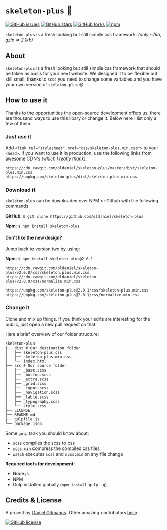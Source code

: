 # `skeleton-plus` :ferris_wheel:

[![GitHub issues](https://img.shields.io/github/issues/oldaniel/skeleton-plus.svg)](https://github.com/oldaniel/skeleton-plus/issues)
[![GitHub stars](https://img.shields.io/github/stars/oldaniel/skeleton-plus.svg)](https://github.com/oldaniel/skeleton-plus/stargazers)
[![GitHub forks](https://img.shields.io/github/forks/oldaniel/skeleton-plus.svg)](https://github.com/oldaniel/skeleton-plus/network)
[![npm](https://img.shields.io/npm/dt/skeleton-plus.svg)](https://www.npmjs.com/package/skeleton-plus)

`skeleton-plus` is a fresh looking but still simple css framework. _(only ~7kb, gzip => 2.1kb)_

## About

`skeleton-plus` is a fresh looking but still simple css framework that should be taken as basis for your next website. We designed it to be flexible but still small, thanks to `scss` you need to change some variables and you have your own version of `skeleton-plus` :sunglasses:

## How to use it

Thanks to the opportunities the open-source development offers us, there are thousand ways to use this libary or change it. Below here I list only a few of them.

### Just use it

Add `<link rel="stylesheet" href="css/skeleton-plus.min.css">` to your `<head>`. If you want to use it in production, use the following links from awesome CDN's _(which I really thank)_:

```
https://cdn.rawgit.com/oldaniel/skeleton-plus/master/dist/skeleton-plus.min.css
https://unpkg.com/skeleton-plus/dist/skeleton-plus.min.css
```

### Download it

`skeleton-plus` can be downloaded over NPM or Github with the following commands:

**GitHub**: `$ git clone https://github.com/oldaniel/skeleton-plus`

**Npm**: `$ npm install skeleton-plus`

#### Don't like the new design?

Jump back to version two by using:

**Npm**: `$ npm install skeleton-plus@2.0.1`

```
https://cdn.rawgit.com/oldaniel/skeleton-plus/v2.0.0/css/skeleton.plus.min.css
https://cdn.rawgit.com/oldaniel/skeleton-plus/v2.0.0/css/normalize.min.css

https://unpkg.com/skeleton-plus@2.0.1/css/skeleton-plus.min.css
https://unpkg.com/skeleton-plus@2.0.1/css/normalize.min.css
```

### Change it

Clone and mix up things. If you think your edits are interesting for the public, just open a new pull request on that.

Here a brief overview of our folder structure:

```
skeleton-plus
├── dist # Our destination folder
│   ├── skeleton-plus.css
│   ├── skeleton-plus.min.css
│   └── index.html
├── src # Our source folder
│   ├── _base.scss
│   ├── _button.scss
│   ├── _extra.scss
│   ├── _grid.scss
│   ├── _input.scss
│   ├── _navigation.scss
│   ├── _table.scss
│   ├── _typography.scss
│   └── style.scss
├── LICENSE
├── README.md
├── gulpfile.js
└── package.json
```

Some `gulp` task you should know about:

- `scss` compiles the scss to css
- `scss:min` compress the compiled css files
- `watch` executes `scss` and `scss:min` on any file change

**Required tools for development:**

- Node.js
- NPM
- Gulp installed globally (`npm install gulp -g`)

## Credits & License

A project by [Daniel Oltmanns](https://github.com/oldaniel).
Other amazing contributors [here](https://github.com/oldaniel/skeleton-plus/graphs/contributors).

[![GitHub license](https://img.shields.io/badge/license-MIT-blue.svg)](https://raw.githubusercontent.com/oldaniel/skeleton-plus/master/LICENSE)
